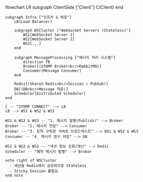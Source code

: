 flowchart LR
    subgraph ClientSide ["Client"]
        C(Client)
    end

    subgraph Infra ["인프라 & 배포"]
        LB(Load Balancer)

        subgraph WSCluster ["WebSocket Servers (Stateless)"]
            WS1[WebSocket Server 1]
            WS2[WebSocket Server 2]
            WS3[...]
        end
        
        subgraph MessageProcessing ["메시지 처리 시스템"]
            direction TB
            Broker[(STOMP Broker<br/>RabbitMQ)]
            Consumer[Message Consumer]
        end

        Redis[(Shared Redis<br/>Session / PubSub)]
        DB[(DB<br/>Message 저장)]
        Scheduler[Distributed Scheduler]
    end

    C -- "STOMP CONNECT" --> LB
    LB --> WS1 & WS2 & WS3

    WS1 & WS2 & WS3 -- "1. 메시지 발행(Publish)" --> Broker
    Broker -- "2. 메시지 전달" --> Consumer
    Broker -- "3. 토픽 구독한 서버로 브로드캐스트" --> WS1 & WS2 & WS3
    Consumer -- "4. 메시지 영구 저장" --> DB
    
    WS1 & WS2 & WS3 -- "세션 정보 조회/갱신" --> Redis
    Scheduler -- "예약 메시지 발행" --> Broker
    
    note right of WSCluster
      - 세션을 Redis에서 공유하므로 Stateless
      - Sticky Session 불필요
    end note
